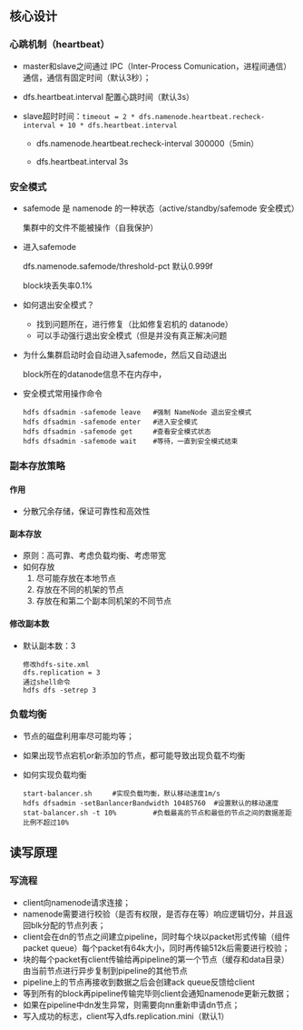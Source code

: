 ## 核心设计

### 心跳机制（heartbeat）

- master和slave之间通过 IPC（Inter-Process Comunication，进程间通信）通信，通信有固定时间（默认3秒）；

- dfs.heartbeat.interval  配置心跳时间（默认3s）

- slave超时时间：`timeout = 2 * dfs.namenode.heartbeat.recheck-interval + 10 * dfs.heartbeat.interval`

  - dfs.namenode.heartbeat.recheck-interval     300000（5min）

  - dfs.heartbeat.interval   3s

### 安全模式

- safemode 是 namenode 的一种状态（active/standby/safemode 安全模式）

  集群中的文件不能被操作（自我保护）

- 进入safemode

  dfs.namenode.safemode/threshold-pct  默认0.999f

  block块丢失率0.1%

- 如何退出安全模式？

  - 找到问题所在，进行修复（比如修复宕机的 datanode）
  - 可以手动强行退出安全模式（但是并没有真正解决问题

- 为什么集群启动时会自动进入safemode，然后又自动退出

  block所在的datanode信息不在内存中，



- 安全模式常用操作命令

  ```shell
  hdfs dfsadmin -safemode leave   #强制 NameNode 退出安全模式
  hdfs dfsadmin -safemode enter   #进入安全模式
  hdfs dfsadmin -safemode get     #查看安全模式状态
  hdfs dfsadmin -safemode wait    #等待，一直到安全模式结束
  ```

  





### 副本存放策略

#### 作用

- 分散冗余存储，保证可靠性和高效性

#### 副本存放

- 原则：高可靠、考虑负载均衡、考虑带宽
- 如何存放
  1. 尽可能存放在本地节点
  2. 存放在不同的机架的节点
  3. 存放在和第二个副本同机架的不同节点

#### 修改副本数

- 默认副本数：3

  ```shell
  修改hdfs-site.xml
  dfs.replication = 3
  通过shell命令
  hdfs dfs -setrep 3
  ```

  

### 负载均衡

- 节点的磁盘利用率尽可能均等；

- 如果出现节点宕机or新添加的节点，都可能导致出现负载不均衡

- 如何实现负载均衡

  ```shell
  start-balancer.sh     #实现负载均衡，默认移动速度1m/s
  hdfs dfsadmin -setBanlancerBandwidth 10485760  #设置默认的移动速度
  stat-balancer.sh -t 10%         #负载最高的节点和最低的节点之间的数据差距比例不超过10%
  ```




## 读写原理

### 写流程

- client向namenode请求连接；
- namenode需要进行校验（是否有权限，是否存在等）响应逻辑切分，并且返回blk分配的节点列表；
- client会在dn的节点之间建立pipeline，同时每个块以packet形式传输（组件packet queue）每个packet有64k大小，同时再传输512k后需要进行校验；
- 块的每个packet有client传输给再pipeline的第一个节点（缓存和data目录）由当前节点进行异步复制到pipeline的其他节点
- pipeline上的节点再接收到数据之后会创建ack queue反馈给client
- 等到所有的block再pipeline传输完毕则client会通知namenode更新元数据；
- 如果在pipeline中dn发生异常，则需要向nn重新申请dn节点；
- 写入成功的标志，client写入dfs.replication.mini（默认1）
